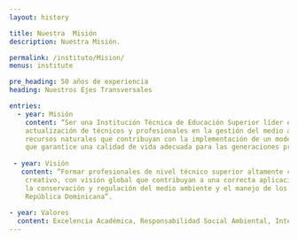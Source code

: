 ```yaml
---
layout: history

title: Nuestra  Misión
description: Nuestra Misión.

permalink: /instituto/Mision/
menus: institute

pre_heading: 50 años de experiencia
heading: Nuestros Ejes Transversales

entries:
  - year: Misión
    content: “Ser una Institución Técnica de Educación Superior líder en la formación, capacitación y
    actualización de técnicos y profesionales en la gestión del medio ambiente y en el manejo de los
    recursos naturales que contribuyan con la implementación de un modelo de desarrollo sostenible
    que garantice una calidad de vida adecuada para las generaciones presentes y futuras”.
    
 - year: Visión
   content: “Formar profesionales de nivel técnico superior altamente calificados, con espíritu crítico,
    creativo, con visión global que contribuyan a una correcta aplicación de una política pública para
    la conservación y regulación del medio ambiente y el manejo de los recursos naturales de la
    República Dominicana”.
    
- year: Valores
  content: Excelencia Académica, Responsabilidad Social Ambiental, Integridad, Equidad. 
---
```

